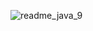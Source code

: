 
![readme_java_9](https://github.com/CodeSystem2022/Perricornios-Cuarto-Semestre/assets/111775575/76fc9d39-e941-4634-afc5-9a8ab0ffb5d6)

